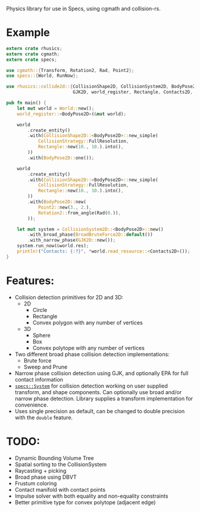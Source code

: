 Physics library for use in Specs, using cgmath and collision-rs.

# Example

```rust
extern crate rhusics;
extern crate cgmath;
extern crate specs;

use cgmath::{Transform, Rotation2, Rad, Point2};
use specs::{World, RunNow};

use rhusics::collide2d::{CollisionShape2D, CollisionSystem2D, BodyPose2D, BroadBruteForce2D,
                         GJK2D, world_register, Rectangle, Contacts2D, CollisionStrategy};

pub fn main() {
    let mut world = World::new();
    world_register::<BodyPose2D>(&mut world);

    world
        .create_entity()
        .with(CollisionShape2D::<BodyPose2D>::new_simple(
            CollisionStrategy::FullResolution,
            Rectangle::new(10., 10.).into(),
        ))
        .with(BodyPose2D::one());

    world
        .create_entity()
        .with(CollisionShape2D::<BodyPose2D>::new_simple(
            CollisionStrategy::FullResolution,
            Rectangle::new(10., 10.).into(),
        ))
        .with(BodyPose2D::new(
            Point2::new(3., 2.),
            Rotation2::from_angle(Rad(0.)),
        ));

    let mut system = CollisionSystem2D::<BodyPose2D>::new()
        .with_broad_phase(BroadBruteForce2D::default())
        .with_narrow_phase(GJK2D::new());
    system.run_now(&world.res);
    println!("Contacts: {:?}", *world.read_resource::<Contacts2D>());
}
```

# Features:

* Collision detection primitives for 2D and 3D:
  * 2D
    * Circle
    * Rectangle
    * Convex polygon with any number of vertices
  * 3D
    * Sphere
    * Box
    * Convex polytope with any number of vertices
* Two different broad phase collision detection implementations:
  * Brute force
  * Sweep and Prune
* Narrow phase collision detection using GJK, and optionally EPA for full contact information
* [`specs::System`](https://docs.rs/specs/0.9.5/specs/trait.System.html) for collision
  detection working on user supplied transform, and shape components.
  Can optionally use broad and/or narrow phase detection.
  Library supplies a transform implementation for convenience.
* Uses single precision as default, can be changed to double precision with the `double`
  feature.

# TODO:

* Dynamic Bounding Volume Tree
* Spatial sorting to the CollisionSystem
* Raycasting + picking
* Broad phase using DBVT
* Frustum coloring
* Contact manifold with contact points
* Impulse solver with both equality and non-equality constraints
* Better primitive type for convex polytope (adjacent edge)
